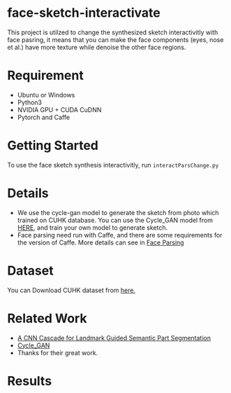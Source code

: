 # face-sketch-interactivate
This project is utilzed to change the synthesized sketch interactivitly with face pasring, it means that you can make the face components (eyes, nose et al.) have more texture while denoise the other face regions.
# Requirement
* Ubuntu or Windows
* Python3
* NVIDIA GPU + CUDA CuDNN
* Pytorch and Caffe
# Getting Started
To use the face sketch synthesis interactivitly, run ```interactParsChange.py```

# Details
* We use the cycle-gan model to generate the sketch from photo which trained on CUHK database. You can use the Cycle_GAN model from [HERE](https://github.com/junyanz/CycleGAN), and train your own model to generate sketch.
* Face parsing need run with Caffe, and there are some requirements for the version of Caffe. More details can see in [Face Parsing](http://aaronsplace.co.uk/papers/jackson2016guided/index.html)
# Dataset
You can Download CUHK dataset from [here.](http://mmlab.ie.cuhk.edu.hk/archive/facesketch.html)
# Related Work
* [A CNN Cascade for Landmark Guided Semantic Part Segmentation](http://aaronsplace.co.uk/papers/jackson2016guided/index.html)
* [Cycle_GAN](https://github.com/junyanz/CycleGAN)
* Thanks for their great work.
# Results





